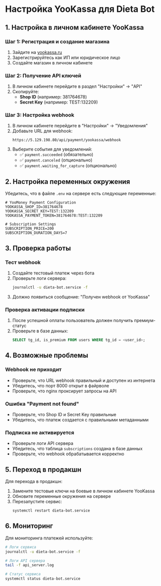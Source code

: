 # Настройка YooKassa для Dieta Bot

## 1. Настройка в личном кабинете YooKassa

### Шаг 1: Регистрация и создание магазина
1. Зайдите на [yookassa.ru](https://yookassa.ru)
2. Зарегистрируйтесь как ИП или юридическое лицо
3. Создайте магазин в личном кабинете

### Шаг 2: Получение API ключей
1. В личном кабинете перейдите в раздел "Настройки" → "API"
2. Скопируйте:
   - **Shop ID** (например: 381764678)
   - **Secret Key** (например: TEST:132209)

### Шаг 3: Настройка webhook
1. В личном кабинете перейдите в "Настройки" → "Уведомления"
2. Добавьте URL для webhook:
   ```
   https://5.129.198.80/api/payment/yookassa/webhook
   ```
3. Выберите события для уведомлений:
   - ✅ `payment.succeeded` (обязательно)
   - ✅ `payment.canceled` (опционально)
   - ✅ `payment.waiting_for_capture` (опционально)

## 2. Настройка переменных окружения

Убедитесь, что в файле `.env` на сервере есть следующие переменные:

```env
# YooMoney Payment Configuration
YOOKASSA_SHOP_ID=381764678
YOOKASSA_SECRET_KEY=TEST:132209
YOOKASSA_PAYMENT_TOKEN=381764678:TEST:132209

# Subscription Settings
SUBSCRIPTION_PRICE=200
SUBSCRIPTION_DURATION_DAYS=7
```

## 3. Проверка работы

### Тест webhook
1. Создайте тестовый платеж через бота
2. Проверьте логи сервера:
   ```bash
   journalctl -u dieta-bot.service -f
   ```
3. Должно появиться сообщение: "Получен webhook от YooKassa"

### Проверка активации подписки
1. После успешной оплаты пользователь должен получить премиум-статус
2. Проверьте в базе данных:
   ```sql
   SELECT tg_id, is_premium FROM users WHERE tg_id = <user_id>;
   ```

## 4. Возможные проблемы

### Webhook не приходит
- Проверьте, что URL webhook правильный и доступен из интернета
- Убедитесь, что порт 8000 открыт в файрволе
- Проверьте, что nginx проксирует запросы на API

### Ошибка "Payment not found"
- Проверьте, что Shop ID и Secret Key правильные
- Убедитесь, что платеж создается с правильными метаданными

### Подписка не активируется
- Проверьте логи API сервера
- Убедитесь, что таблица `subscriptions` создана в базе данных
- Проверьте, что webhook обрабатывается корректно

## 5. Переход в продакшн

Для перехода в продакшн:
1. Замените тестовые ключи на боевые в личном кабинете YooKassa
2. Обновите переменные окружения на сервере
3. Перезапустите сервис:
   ```bash
   systemctl restart dieta-bot.service
   ```

## 6. Мониторинг

Для мониторинга платежей используйте:
```bash
# Логи сервиса
journalctl -u dieta-bot.service -f

# Логи API сервера
tail -f api_server.log

# Статус сервиса
systemctl status dieta-bot.service
``` 